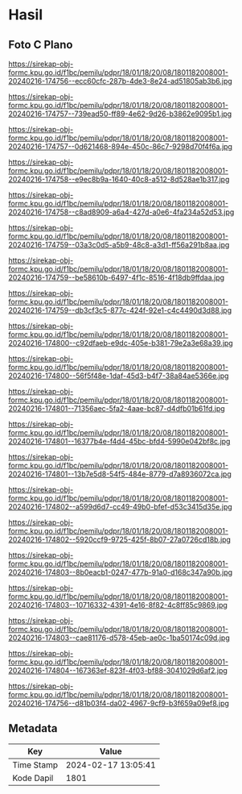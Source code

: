 # Hasil

## Foto C Plano

https://sirekap-obj-formc.kpu.go.id/f1bc/pemilu/pdpr/18/01/18/20/08/1801182008001-20240216-174756--ecc60cfc-287b-4de3-8e24-ad51805ab3b6.jpg

https://sirekap-obj-formc.kpu.go.id/f1bc/pemilu/pdpr/18/01/18/20/08/1801182008001-20240216-174757--739ead50-ff89-4e62-9d26-b3862e9095b1.jpg

https://sirekap-obj-formc.kpu.go.id/f1bc/pemilu/pdpr/18/01/18/20/08/1801182008001-20240216-174757--0d621468-894e-450c-86c7-9298d70f4f6a.jpg

https://sirekap-obj-formc.kpu.go.id/f1bc/pemilu/pdpr/18/01/18/20/08/1801182008001-20240216-174758--e9ec8b9a-1640-40c8-a512-8d528ae1b317.jpg

https://sirekap-obj-formc.kpu.go.id/f1bc/pemilu/pdpr/18/01/18/20/08/1801182008001-20240216-174758--c8ad8909-a6a4-427d-a0e6-4fa234a52d53.jpg

https://sirekap-obj-formc.kpu.go.id/f1bc/pemilu/pdpr/18/01/18/20/08/1801182008001-20240216-174759--03a3c0d5-a5b9-48c8-a3d1-ff56a291b8aa.jpg

https://sirekap-obj-formc.kpu.go.id/f1bc/pemilu/pdpr/18/01/18/20/08/1801182008001-20240216-174759--be58610b-6497-4f1c-8516-4f18db9ffdaa.jpg

https://sirekap-obj-formc.kpu.go.id/f1bc/pemilu/pdpr/18/01/18/20/08/1801182008001-20240216-174759--db3cf3c5-877c-424f-92e1-c4c4490d3d88.jpg

https://sirekap-obj-formc.kpu.go.id/f1bc/pemilu/pdpr/18/01/18/20/08/1801182008001-20240216-174800--c92dfaeb-e9dc-405e-b381-79e2a3e68a39.jpg

https://sirekap-obj-formc.kpu.go.id/f1bc/pemilu/pdpr/18/01/18/20/08/1801182008001-20240216-174800--56f5f48e-1daf-45d3-b4f7-38a84ae5366e.jpg

https://sirekap-obj-formc.kpu.go.id/f1bc/pemilu/pdpr/18/01/18/20/08/1801182008001-20240216-174801--71356aec-5fa2-4aae-bc87-d4dfb01b61fd.jpg

https://sirekap-obj-formc.kpu.go.id/f1bc/pemilu/pdpr/18/01/18/20/08/1801182008001-20240216-174801--16377b4e-f4d4-45bc-bfd4-5990e042bf8c.jpg

https://sirekap-obj-formc.kpu.go.id/f1bc/pemilu/pdpr/18/01/18/20/08/1801182008001-20240216-174801--13b7e5d8-54f5-484e-8779-d7a8936072ca.jpg

https://sirekap-obj-formc.kpu.go.id/f1bc/pemilu/pdpr/18/01/18/20/08/1801182008001-20240216-174802--a599d6d7-cc49-49b0-bfef-d53c3415d35e.jpg

https://sirekap-obj-formc.kpu.go.id/f1bc/pemilu/pdpr/18/01/18/20/08/1801182008001-20240216-174802--5920ccf9-9725-425f-8b07-27a0726cd18b.jpg

https://sirekap-obj-formc.kpu.go.id/f1bc/pemilu/pdpr/18/01/18/20/08/1801182008001-20240216-174803--8b0eacb1-0247-477b-91a0-d168c347a90b.jpg

https://sirekap-obj-formc.kpu.go.id/f1bc/pemilu/pdpr/18/01/18/20/08/1801182008001-20240216-174803--10716332-4391-4e16-8f82-4c8ff85c9869.jpg

https://sirekap-obj-formc.kpu.go.id/f1bc/pemilu/pdpr/18/01/18/20/08/1801182008001-20240216-174803--cae81176-d578-45eb-ae0c-1ba50174c09d.jpg

https://sirekap-obj-formc.kpu.go.id/f1bc/pemilu/pdpr/18/01/18/20/08/1801182008001-20240216-174804--167363ef-823f-4f03-bf88-3041029d6af2.jpg

https://sirekap-obj-formc.kpu.go.id/f1bc/pemilu/pdpr/18/01/18/20/08/1801182008001-20240216-174756--d81b03f4-da02-4967-9cf9-b3f659a09ef8.jpg


## Metadata

| Key        | Value               |
| ---------- | ------------------- |
| Time Stamp | 2024-02-17 13:05:41 |
| Kode Dapil | 1801                |



